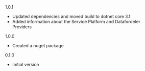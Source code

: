 1.0.1
* Updated dependencies and moved build to dotnet core 3.1
* Added information about the Service Platform and Datafordeler Providers

1.0.0
* Created a nuget package

0.1.0
* Initial version
